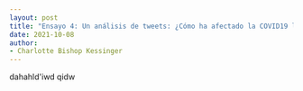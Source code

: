 ```yaml
---
layout: post
title: "Ensayo 4: Un análisis de tweets: ¿Cómo ha afectado la COVID19 la salud mental en el sur de Florida?"
date: 2021-10-08
author:
- Charlotte Bishop Kessinger
---
```


dahahld'iwd
qidw

